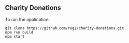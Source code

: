 ## Charity Donations

To run the application:
```
git clone https://github.com/rug1/charity-donations.git
npm run build
npm start
```
